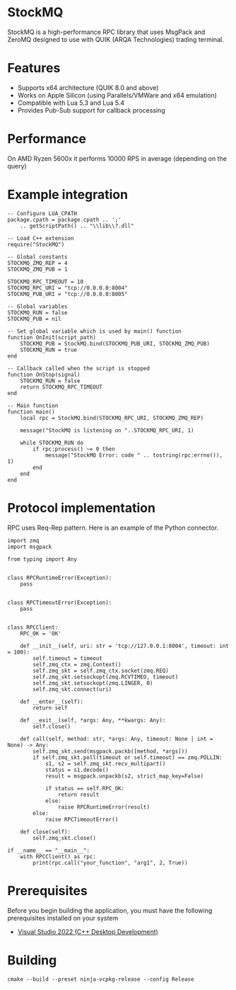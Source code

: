 # StockMQ

StockMQ is a high-performance RPC library that uses MsgPack and ZeroMQ designed to use with QUIK (ARQA Technologies) trading terminal.

# Features

* Supports x64 architecture (QUIK 8.0 and above)
* Works on Apple Silicon (using Parallels/VMWare and x64 emulation)
* Compatible with Lua 5.3 and Lua 5.4
* Provides Pub-Sub support for callback processing

# Performance

On AMD Ryzen 5600x it performs 10000 RPS in average (depending on the query)

# Example integration

```
-- Configure LUA_CPATH
package.cpath = package.cpath .. ';' 
    .. getScriptPath() .. "\\lib\\?.dll"

-- Load C++ extension
require("StockMQ")

-- Global constants
STOCKMQ_ZMQ_REP = 4
STOCKMQ_ZMQ_PUB = 1

STOCKMQ_RPC_TIMEOUT = 10
STOCKMQ_RPC_URI = "tcp://0.0.0.0:8004"
STOCKMQ_PUB_URI = "tcp://0.0.0.0:8005"

-- Global variables
STOCKMQ_RUN = false
STOCKMQ_PUB = nil

-- Set global variable which is used by main() function
function OnInit(script_path)
    STOCKMQ_PUB = StockMQ.bind(STOCKMQ_PUB_URI, STOCKMQ_ZMQ_PUB)
    STOCKMQ_RUN = true
end

-- Callback called when the script is stopped
function OnStop(signal)
    STOCKMQ_RUN = false
    return STOCKMQ_RPC_TIMEOUT
end

-- Main function
function main()
    local rpc = StockMQ.bind(STOCKMQ_RPC_URI, STOCKMQ_ZMQ_REP)

    message("StockMQ is listening on "..STOCKMQ_RPC_URI, 1)

    while STOCKMQ_RUN do
        if rpc:process() ~= 0 then
            message("StockMQ Error: code " .. tostring(rpc:errno()), 1)
        end
    end
end
```

# Protocol implementation

RPC uses Req-Rep pattern. Here is an example of the Python connector.

```
import zmq
import msgpack

from typing import Any


class RPCRuntimeError(Exception):
    pass


class RPCTimeoutError(Exception):
    pass


class RPCClient:
    RPC_OK = 'OK'

    def __init__(self, uri: str = 'tcp://127.0.0.1:8004', timeout: int = 100):
        self.timeout = timeout
        self.zmq_ctx = zmq.Context()
        self.zmq_skt = self.zmq_ctx.socket(zmq.REQ)
        self.zmq_skt.setsockopt(zmq.RCVTIMEO, timeout)
        self.zmq_skt.setsockopt(zmq.LINGER, 0)
        self.zmq_skt.connect(uri)

    def __enter__(self):
        return self

    def __exit__(self, *args: Any, **kwargs: Any):
        self.close()

    def call(self, method: str, *args: Any, timeout: None | int = None) -> Any:
        self.zmq_skt.send(msgpack.packb([method, *args]))
        if self.zmq_skt.poll(timeout or self.timeout) == zmq.POLLIN:
            s1, s2 = self.zmq_skt.recv_multipart()
            status = s1.decode()
            result = msgpack.unpackb(s2, strict_map_key=False)

            if status == self.RPC_OK:
                return result
            else:
                raise RPCRuntimeError(result)
        else:
            raise RPCTimeoutError()

    def close(self):
        self.zmq_skt.close()
        
if __name__ == "__main__":
    with RPCClient() as rpc:
        print(rpc.call("your_function", "arg1", 2, True))
```

# Prerequisites

Before you begin building the application, you must have the following prerequisites installed on your system

* [Visual Studio 2022 (C++ Desktop Development)](https://visualstudio.microsoft.com/downloads/)

# Building

```
cmake --build --preset ninja-vcpkg-release --config Release
```
